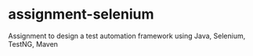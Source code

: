 # assignment-selenium
Assignment to design a test automation framework using Java, Selenium, TestNG, Maven
